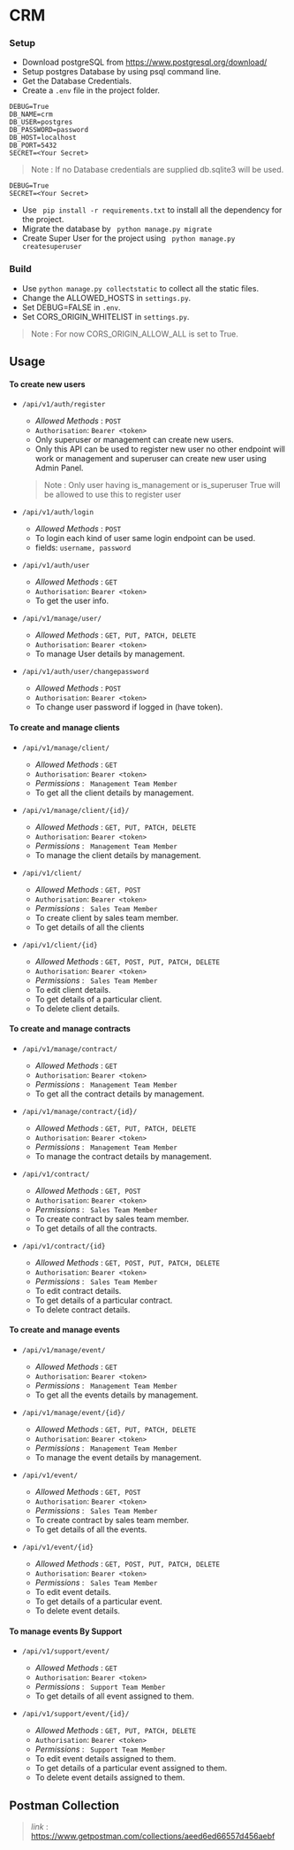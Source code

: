 # CRM

### Setup

- Download postgreSQL from https://www.postgresql.org/download/
- Setup postgres Database by using psql command line.
- Get the Database Credentials.
- Create a ```.env``` file in the project folder. 

```
DEBUG=True
DB_NAME=crm
DB_USER=postgres
DB_PASSWORD=password
DB_HOST=localhost
DB_PORT=5432
SECRET=<Your Secret>
```
  > Note : If no Database credentials are supplied db.sqlite3 will be used.
  ```
  DEBUG=True
  SECRET=<Your Secret>
  ```
- Use ` pip install -r requirements.txt` to install all the dependency for the project.
- Migrate the database by ` python manage.py migrate` 
- Create Super User for the project using ` python manage.py createsuperuser`

### Build

- Use `python manage.py collectstatic` to collect all the static files.
- Change the ALLOWED_HOSTS in `settings.py`.
- Set DEBUG=FALSE in `.env`.
- Set CORS_ORIGIN_WHITELIST in `settings.py`.
> Note :  For now CORS_ORIGIN_ALLOW_ALL is set to True. 


## Usage

#### To create new users

- `/api/v1/auth/register` 
  - _Allowed Methods_ : `POST`
  - `Authorisation`: `Bearer <token>` 
  - Only superuser or management can create new users.
  - Only this API can be used to register new user no other endpoint will work or management and superuser can create new user using Admin Panel. 
  > Note : Only user having is_management or is_superuser True will be allowed to use this to register user
  
- `/api/v1/auth/login`
  - _Allowed Methods_ : `POST`
  - To login each kind of user same login endpoint can be used. 
  - fields: `username, password`
  
- `/api/v1/auth/user`
  - _Allowed Methods_ : `GET`
  - `Authorisation`: `Bearer <token>` 
  - To get the user info.
  
- `/api/v1/manage/user/`
  - _Allowed Methods_ : `GET, PUT, PATCH, DELETE`
  - `Authorisation`: `Bearer <token>` 
  - To manage User details by management.
  
- `/api/v1/auth/user/changepassword`
  - _Allowed Methods_ : `POST`
  - `Authorisation`: `Bearer <token>` 
  - To change user password if logged in (have token).

#### To create and manage clients
- `/api/v1/manage/client/`
  - _Allowed Methods_ : `GET`
  - `Authorisation`: `Bearer <token>` 
  - _Permissions_ : ` Management Team Member`
  - To get all the client details by management.

- `/api/v1/manage/client/{id}/`
  - _Allowed Methods_ : `GET, PUT, PATCH, DELETE`
  - `Authorisation`: `Bearer <token>` 
  - _Permissions_ : ` Management Team Member`
  - To manage the client details by management.

- `/api/v1/client/`
  - _Allowed Methods_ : `GET, POST`
  - `Authorisation`: `Bearer <token>` 
  - _Permissions_ : ` Sales Team Member`
  - To create client by sales team member.
  - To get details of all the clients
- `/api/v1/client/{id}`
  - _Allowed Methods_ : `GET, POST, PUT, PATCH, DELETE`
  - `Authorisation`: `Bearer <token>` 
  - _Permissions_ : ` Sales Team Member`
  - To edit client details.
  - To get details of a particular client.
  - To delete client details.

#### To create and manage contracts
- `/api/v1/manage/contract/`
  - _Allowed Methods_ : `GET`
  - `Authorisation`: `Bearer <token>` 
  - _Permissions_ : ` Management Team Member`
  - To get all the contract details by management.

- `/api/v1/manage/contract/{id}/`
  - _Allowed Methods_ : `GET, PUT, PATCH, DELETE`
  - `Authorisation`: `Bearer <token>` 
  - _Permissions_ : ` Management Team Member`
  - To manage the contract details by management.

- `/api/v1/contract/`
  - _Allowed Methods_ : `GET, POST`
  - `Authorisation`: `Bearer <token>` 
  - _Permissions_ : ` Sales Team Member`
  - To create contract by sales team member.
  - To get details of all the contracts.
- `/api/v1/contract/{id}`
  - _Allowed Methods_ : `GET, POST, PUT, PATCH, DELETE`
  - `Authorisation`: `Bearer <token>` 
  - _Permissions_ : ` Sales Team Member`
  - To edit contract details.
  - To get details of a particular contract.
  - To delete contract details.
  
#### To create and manage events
- `/api/v1/manage/event/`
  - _Allowed Methods_ : `GET`
  - `Authorisation`: `Bearer <token>` 
  - _Permissions_ : ` Management Team Member`
  - To get all the events details by management.

- `/api/v1/manage/event/{id}/`
  - _Allowed Methods_ : `GET, PUT, PATCH, DELETE`
  - `Authorisation`: `Bearer <token>` 
  - _Permissions_ : ` Management Team Member`
  - To manage the event details by management.

- `/api/v1/event/`
  - _Allowed Methods_ : `GET, POST`
  - `Authorisation`: `Bearer <token>` 
  - _Permissions_ : ` Sales Team Member`
  - To create contract by sales team member.
  - To get details of all the events.
- `/api/v1/event/{id}`
  - _Allowed Methods_ : `GET, POST, PUT, PATCH, DELETE`
  - `Authorisation`: `Bearer <token>` 
  - _Permissions_ : ` Sales Team Member`
  - To edit event details.
  - To get details of a particular event.
  - To delete event details.

#### To manage events By Support
- `/api/v1/support/event/`
  - _Allowed Methods_ : `GET`
  - `Authorisation`: `Bearer <token>` 
  - _Permissions_ : ` Support Team Member`
  - To get details of all event assigned to them.

- `/api/v1/support/event/{id}/`
  - _Allowed Methods_ : `GET, PUT, PATCH, DELETE`
  - `Authorisation`: `Bearer <token>` 
  - _Permissions_ : ` Support Team Member`
  - To edit event details assigned to them.
  - To get details of a particular event assigned to them.
  - To delete event details assigned to them.

## Postman Collection 


> _link_ : https://www.getpostman.com/collections/aeed6ed66557d456aebf

